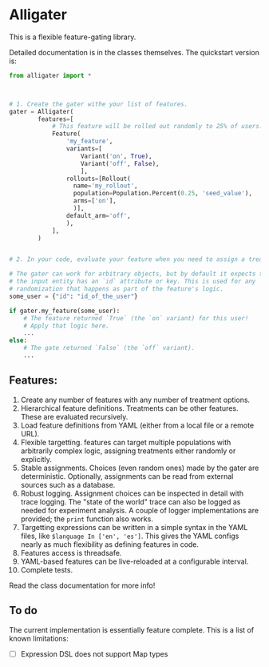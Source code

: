 # Alligater

This is a flexible feature-gating library.

Detailed documentation is in the classes themselves. The quickstart version is:

```py
from alligater import *



# 1. Create the gater withe your list of features.
gater = Alligater(
        features=[
            # This feature will be rolled out randomly to 25% of users.
            Feature(
                'my_feature',
                variants=[
                    Variant('on', True),
                    Variant('off', False),
                    ],
                rollouts=[Rollout(
                  name='my_rollout',
                  population=Population.Percent(0.25, 'seed_value'),
                  arms=['on'],
                  )],
                default_arm='off',
                ),
            ],
        )


# 2. In your code, evaluate your feature when you need to assign a treatment.

# The gater can work for arbitrary objects, but by default it expects that
# the input entity has an `id` attribute or key. This is used for any
# randomization that happens as part of the feature's logic.
some_user = {"id": "id_of_the_user"}

if gater.my_feature(some_user):
    # The feature returned `True` (the `on` variant) for this user!
    # Apply that logic here.
    ...
else:
    # The gate returned `False` (the `off` variant).
    ...
```

## Features:

1. Create any number of features with any number of treatment options.
2. Hierarchical feature definitions. Treatments can be other features. These are evaluated recursively.
3. Load feature definitions from YAML (either from a local file or a remote URL).
4. Flexible targetting. features can target multiple populations with arbitrarily complex logic, assigning treatments either randomly or explicitly.
5. Stable assignments. Choices (even random ones) made by the gater are deterministic. Optionally, assignments can be read from external sources such as a database.
6. Robust logging. Assignment choices can be inspected in detail with trace logging. The "state of the world" trace can also be logged as needed for experiment analysis. A couple of logger implementations are provided; the `print` function also works.
7. Targetting expressions can be written in a simple syntax in the YAML files, like `$language In ['en', 'es']`. This gives the YAML configs nearly as much flexibility as defining features in code.
8. Features access is threadsafe.
9. YAML-based features can be live-reloaded at a configurable interval.
10. Complete tests.

Read the class documentation for more info!

## To do

The current implementation is essentially feature complete. This is a list of
known limitations:

- [ ] Expression DSL does not support Map types
